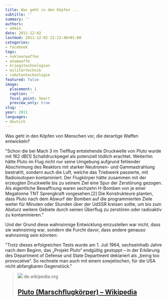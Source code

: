 ```yaml
---
title: Was geht in den Köpfen ...
subtitle: ''
summary: ''
authors:
- admin
date: 2011-12-02
lastmod: 2011-12-02 22:23:48+01:00
categories:
- facebook
tags:
- nuklearwaffen
- atomwaffe
- kriegstechnologien
- militärtechnik
- raketentechnologie
featured: false
image:
  placement: 1
  caption: ''
  focal_point: Smart
  preview_only: true
slug: ''
year: 2011
languages:
- deutsch
---
```


Was geht in den Köpfen von Menschen vor, die derartige Waffen entwickeln?

"Schon die bei Mach 3 im Tiefflug entstehende Druckwelle von Pluto wurde mit 162 dB[1] Schalldruckpegel als potenziell tödlich erachtet. Weiterhin hätte Pluto im Flug nicht nur seine Umgebung aufgrund fehlender Abschirmung des Reaktors mit starker Neutronen- und Gammastrahlung bestrahlt, sondern auch die Luft, welche das Triebwerk passierte, mit Radioisotopen kontaminiert. Der Flugkörper hätte zusammen mit der erzeugten Druckwelle bis zu seinem Ziel eine Spur der Zerstörung gezogen.
Als eigentliche Bewaffnung waren sechzehn H-Bomben von je einer Megatonne TNT Sprengkraft vorgesehen.[2] Die Konstrukteure planten, dass Pluto nach dem Abwurf der Bomben auf die programmierten Ziele weiter für Minuten oder Stunden über der UdSSR kreisen sollte, um bis zum Absturz weitere Gebiete durch seinen Überflug zu zerstören oder radioaktiv zu kontaminieren."

Und der Grund diese wahnsinnige Entwicklung einzustellen war nicht, dass sie wahnsinnig war, sondern die Furcht davor, dass andere genauso wahnsinnig sein könnten:

"Trotz dieses erfolgreichen Tests wurde am 1. Juli 1964, sechseinhalb Jahre nach dem Beginn, das „Projekt Pluto“ endgültig gestoppt – in der Erklärung des Department of Defense und State Department deklariert als „being too provocative“. So rechnete man auch mit einem sowjetischen, für die USA nicht abfangbaren Gegenstück."
> [![](https://upload.wikimedia.org/wikipedia/commons/8/85/Pluto-SLAM.png)](http://de.wikipedia.org/wiki/Pluto_(Marschflugkörper))
> de.wikipedia.org
> ## [Pluto (Marschflugkörper) – Wikipedia](http://de.wikipedia.org/wiki/Pluto_(Marschflugkörper))
>
